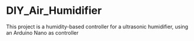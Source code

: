 # DIY_Air_Humidifier
This project is a humidity-based controller for a ultrasonic humidifier, using an Arduino Nano as controller

